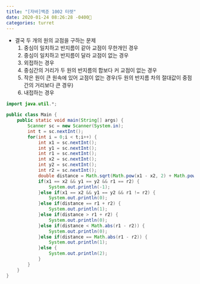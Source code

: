 ```yaml
---
title: "[자바]백준 1002 터렛"
date: 2020-01-24 08:26:28 -0400
categories: turret
---
```


- 결국 두 개의 원의 교점을 구하는 문제
  1. 중심이 일치하고 반지름이 같아 교점이 무한개인 경우
  2. 중심이 일치하고 반지름이 달라 교점이 없는 경우
  3. 외접하는 경우
  4. 중심간의 거리가 두 원의 반지름의 합보다 커 교점이 없는 경우
  5. 작은 원이 큰 원속에 있어 교점이 없는 경우(두 원의 반지름 차의 절대값이 중점간의 거리보다 큰 경우)
  6. 내접하는 경우

```java
import java.util.*;

public class Main {
	public static void main(String[] args) {
		Scanner sc = new Scanner(System.in);
		int t = sc.nextInt();
		for(int i = 0;i < t;i++) {
			int x1 = sc.nextInt();
			int y1 = sc.nextInt();
			int r1 = sc.nextInt();
			int x2 = sc.nextInt();
			int y2 = sc.nextInt();
			int r2 = sc.nextInt();
			double distance = Math.sqrt(Math.pow(x1 - x2, 2) + Math.pow(y1 - y2, 2));
			if(x1 == x2 && y1 == y2 && r1 == r2) {
				System.out.println(-1);
			}else if(x1 == x2 && y1 == y2 && r1 != r2) {
				System.out.println(0);
			}else if(distance == r1 + r2) {
				System.out.println(1);
			}else if(distance > r1 + r2) {
				System.out.println(0);
			}else if(distance < Math.abs(r1 - r2)) {
				System.out.println(0);
			}else if(distance == Math.abs(r1 - r2)) {
				System.out.println(1);
			}else {
				System.out.println(2);
			}
		}
	}
}
```
